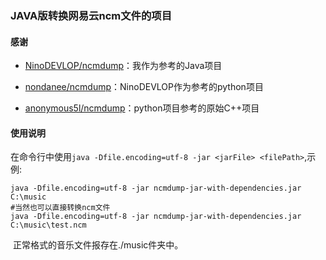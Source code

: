 ### JAVA版转换网易云ncm文件的项目

#### 感谢

- [NinoDEVLOP/ncmdump](https://github.com/NinoDEVLOP/ncmdump)：我作为参考的Java项目

- [nondanee/ncmdump](https://github.com/nondanee/ncmdump)：NinoDEVLOP作为参考的python项目

- [anonymous5l/ncmdump](https://github.com/anonymous5l/ncmdump)：python项目参考的原始C++项目

#### 使用说明

​    在命令行中使用```java -Dfile.encoding=utf-8 -jar <jarFile> <filePath>```,示例:

```
java -Dfile.encoding=utf-8 -jar ncmdump-jar-with-dependencies.jar C:\music
#当然也可以直接转换ncm文件
java -Dfile.encoding=utf-8 -jar ncmdump-jar-with-dependencies.jar C:\music\test.ncm

```

​    正常格式的音乐文件报存在./music件夹中。
